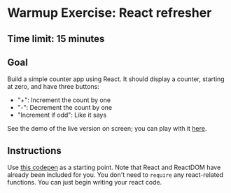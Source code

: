 # Warmup Exercise: React refresher

## Time limit: 15 minutes

## Goal

Build a simple counter app using React. It should display a counter, starting at
zero, and have three buttons:

- "+": Increment the count by one
- "-": Decrement the count by one
- "Increment if odd": Like it says

See the demo of the live version on screen; you can play with it
[here](http://s.codepen.io/lockehart/debug/grxrVL).

## Instructions

Use [this codepen](http://codepen.io/lockehart/pen/oLZLRv?editors=0010) as a starting point.
Note that React and ReactDOM have already been included for you. You don't need
to `require` any react-related functions. You can just begin writing your react
code.

